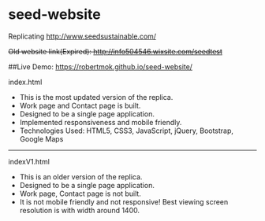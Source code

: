 # seed-website

Replicating http://www.seedsustainable.com/  

<del> Old website link(Expired): http://info504546.wixsite.com/seedtest </del>

##Live Demo: https://robertmok.github.io/seed-website/

index.html
- This is the most updated version of the replica.
- Work page and Contact page is built.
- Designed to be a single page application.
- Implemented responsiveness and mobile friendly.
- Technologies Used: HTML5, CSS3, JavaScript, jQuery, Bootstrap, Google Maps

---

indexV1.html
- This is an older version of the replica.
- Designed to be a single page application.
- Work page, Contact page is not built.
- It is not mobile friendly and not responsive! Best viewing screen resolution is with width around 1400. 
